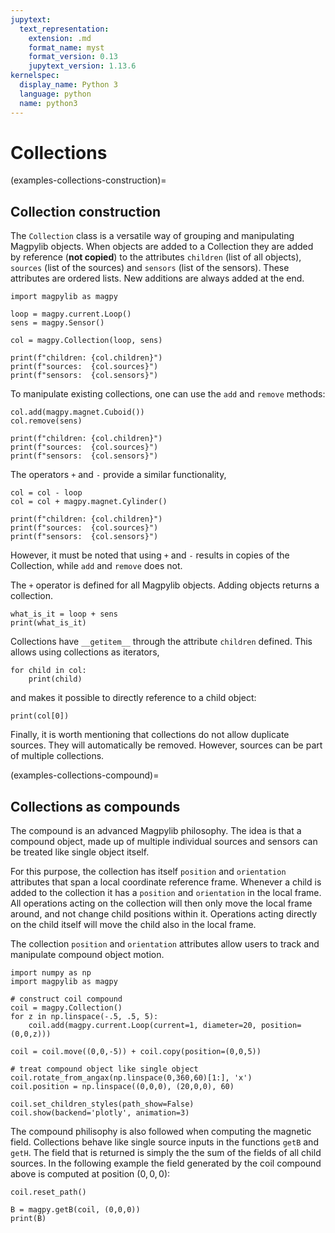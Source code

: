 ```yaml
---
jupytext:
  text_representation:
    extension: .md
    format_name: myst
    format_version: 0.13
    jupytext_version: 1.13.6
kernelspec:
  display_name: Python 3
  language: python
  name: python3
---
```



# Collections

(examples-collections-construction)=

## Collection construction

The `Collection` class is a versatile way of grouping and manipulating Magpylib  objects. When objects are added to a Collection they are added by reference (**not copied**) to the attributes `children` (list of all objects), `sources` (list of the sources) and `sensors` (list of the sensors). These attributes are ordered lists. New additions are always added at the end.

```{code-cell} ipython3
import magpylib as magpy

loop = magpy.current.Loop()
sens = magpy.Sensor()

col = magpy.Collection(loop, sens)

print(f"children: {col.children}")
print(f"sources:  {col.sources}")
print(f"sensors:  {col.sensors}")
```

To manipulate existing collections, one can use the `add` and `remove` methods:

```{code-cell} ipython3
col.add(magpy.magnet.Cuboid())
col.remove(sens)

print(f"children: {col.children}")
print(f"sources:  {col.sources}")
print(f"sensors:  {col.sensors}")
```

The operators `+` and `-` provide a similar functionality,

```{code-cell} ipython3
col = col - loop
col = col + magpy.magnet.Cylinder()

print(f"children: {col.children}")
print(f"sources:  {col.sources}")
print(f"sensors:  {col.sensors}")
```

However, it must be noted that using `+` and `-` results in copies of the Collection, while `add` and `remove` does not.

The `+` operator is defined for all Magpylib objects. Adding objects returns a collection.

```{code-cell} ipython3
what_is_it = loop + sens
print(what_is_it)
```

Collections have `__getitem__` through the attribute `children` defined. This allows using collections as iterators,

```{code-cell} ipython3
for child in col:
    print(child)
```

and makes it possible to directly reference to a child object:

```{code-cell} ipython3
print(col[0])
```

Finally, it is worth mentioning that collections do not allow duplicate sources. They will automatically be removed. However, sources can be part of multiple collections.

(examples-collections-compound)=

## Collections as compounds

The compound is an advanced Magpylib philosophy. The idea is that a compound object, made up of multiple individual sources and sensors can be treated like single object itself. 

For this purpose, the collection has itself `position` and `orientation` attributes that span a local coordinate reference frame. Whenever a child is added to the collection it has a `position` and `orientation` in the local frame. All operations acting on the collection will then only move the local frame around, and not change child positions within it. Operations acting directly on the child itself will move the child also in the local frame.

The collection `position` and `orientation` attributes allow users to track and manipulate compound object motion.

```{code-cell} ipython3
import numpy as np
import magpylib as magpy

# construct coil compound
coil = magpy.Collection()
for z in np.linspace(-.5, .5, 5):
    coil.add(magpy.current.Loop(current=1, diameter=20, position=(0,0,z)))

coil = coil.move((0,0,-5)) + coil.copy(position=(0,0,5))

# treat compound object like single object
coil.rotate_from_angax(np.linspace(0,360,60)[1:], 'x')
coil.position = np.linspace((0,0,0), (20,0,0), 60)

coil.set_children_styles(path_show=False)
coil.show(backend='plotly', animation=3)
```

The compound philisophy is also followed when computing the magnetic field. Collections behave like single source inputs in the functions `getB` and `getH`. The field that is returned is simply the the sum of the fields of all child sources. In the following example the field generated by the coil compound above is computed at position $(0,0,0)$:

```{code-cell} ipython3
coil.reset_path()

B = magpy.getB(coil, (0,0,0))
print(B)
```
